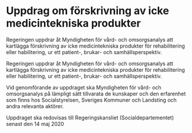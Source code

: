 # Uppdrag om förskrivning av icke medicintekniska produkter

Regeringen uppdrar åt Myndigheten för vård- och omsorgsanalys att kartlägga förskrivning av icke medicintekniska produkter för rehabilitering eller habilitering, ur ett patient-, brukar- och samhällsperspektiv.

Regeringen uppdrar åt Myndigheten för vård- och omsorgsanalys att kartlägga förskrivning av icke medicintekniska produkter för rehabilitering eller habilitering, ur ett patient-, brukar- och samhällsperspektiv.

Vid genomförande av uppdraget ska Myndigheten för vård- och omsorgsanalys på lämpligt sätt tillvarata de kunskaper och den erfarenhet som finns hos Socialstyrelsen, Sveriges Kommuner och Landsting och andra relevanta aktörer.

Uppdraget ska redovisas till Regeringskansliet (Socialdepartementet) senast den 14 maj 2020
